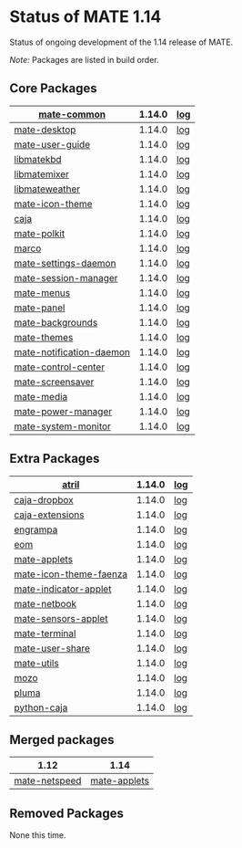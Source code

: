 # Status of MATE 1.14

Status of ongoing development of the 1.14 release of MATE.

_Note:_ Packages are listed in build order.

## Core Packages

[mate-common](https://github.com/mate-desktop/mate-common) |  1.14.0 | [log](https://git.mate-desktop.org/mate-common/log/)
---|---|---
[mate-desktop](https://github.com/mate-desktop/mate-desktop) |  1.14.0 | [log](https://git.mate-desktop.org/mate-desktop/log/)
[mate-user-guide](https://github.com/mate-desktop/mate-user-guide) |  1.14.0 | [log](https://git.mate-desktop.org/mate-user-guide/log/)
[libmatekbd](https://github.com/mate-desktop/libmatekbd) |  1.14.0 | [log](https://git.mate-desktop.org/libmatekbd/log/)
[libmatemixer](https://github.com/mate-desktop/libmatemixer) |  1.14.0 | [log](https://git.mate-desktop.org/libmatemixer/log/)
[libmateweather](https://github.com/mate-desktop/libmateweather) |  1.14.0 | [log](https://git.mate-desktop.org/libmateweather/log/)
[mate-icon-theme](https://github.com/mate-desktop/mate-icon-theme) |  1.14.0 | [log](https://git.mate-desktop.org/mate-icon-theme/log/)
[caja](https://github.com/mate-desktop/caja) |  1.14.0 |  [log](https://git.mate-desktop.org/caja/log/)
[mate-polkit](https://github.com/mate-desktop/mate-polkit) |  1.14.0 | [log](https://git.mate-desktop.org/mate-polkit/log/)
[marco](https://github.com/mate-desktop/marco) |  1.14.0 |  [log](https://git.mate-desktop.org/marco/log/)
[mate-settings-daemon](https://github.com/mate-desktop/mate-settings-daemon) |  1.14.0 | [log](https://git.mate-desktop.org/mate-settings-daemon/log/)
[mate-session-manager](https://github.com/mate-desktop/mate-session-manager) |  1.14.0 | [log](https://git.mate-desktop.org/mate-session-manager/log/)
[mate-menus](https://github.com/mate-desktop/mate-menus) |  1.14.0 | [log](https://git.mate-desktop.org/mate-menus/log/)
[mate-panel](https://github.com/mate-desktop/mate-panel) |  1.14.0 | [log](https://git.mate-desktop.org/mate-panel/log/)
[mate-backgrounds](https://github.com/mate-desktop/mate-backgrounds) |  1.14.0 | [log](https://git.mate-desktop.org/mate-backgrounds/log/)
[mate-themes](https://github.com/mate-desktop/mate-themes) |  1.14.0 | [log](https://git.mate-desktop.org/mate-themes/log/)
[mate-notification-daemon](https://github.com/mate-desktop/mate-notification-daemon) |  1.14.0 | [log](https://git.mate-desktop.org/mate-notification-daemon/log/)
[mate-control-center](https://github.com/mate-desktop/mate-control-center) |  1.14.0 | [log](https://git.mate-desktop.org/mate-control-center/log/)
[mate-screensaver](https://github.com/mate-desktop/mate-screensaver) |  1.14.0 | [log](https://git.mate-desktop.org/mate-screensaver/log/)
[mate-media](https://github.com/mate-desktop/mate-media) |  1.14.0 | [log](https://git.mate-desktop.org/mate-media/log/)
[mate-power-manager](https://github.com/mate-desktop/mate-power-manager) |  1.14.0 | [log](https://git.mate-desktop.org/mate-power-manager/log/)
[mate-system-monitor](https://github.com/mate-desktop/mate-system-monitor) |  1.14.0 | [log](https://git.mate-desktop.org/mate-system-monitor/log/)

## Extra Packages

[atril](https://github.com/mate-desktop/atril) |  1.14.0 |  [log](https://git.mate-desktop.org/atril/log/)
---|---|---
[caja-dropbox](https://github.com/mate-desktop/caja-dropbox) |  1.14.0 | [log](https://git.mate-desktop.org/caja-dropbox/log/)
[caja-extensions](https://github.com/mate-desktop/caja-extensions) |  1.14.0 | [log](https://git.mate-desktop.org/caja-extensions/log/)
[engrampa](https://github.com/mate-desktop/engrampa) |  1.14.0 |  [log](https://git.mate-desktop.org/engrampa/log/)
[eom](https://github.com/mate-desktop/eom) |  1.14.0 |  [log](https://git.mate-desktop.org/eom/log/)
[mate-applets](https://github.com/mate-desktop/mate-applets) |  1.14.0 | [log](https://git.mate-desktop.org/mate-applets/log/)
[mate-icon-theme-faenza](https://github.com/mate-desktop/mate-icon-theme-faenza) |  1.14.0 | [log](https://git.mate-desktop.org/mate-icon-theme-faenza/log/)
[mate-indicator-applet](https://github.com/mate-desktop/mate-indicator-applet) |  1.14.0 | [log](https://git.mate-desktop.org/mate-indicator-applet/log/)
[mate-netbook](https://github.com/mate-desktop/mate-netbook) |  1.14.0 | [log](https://git.mate-desktop.org/mate-netbook/log/)
[mate-sensors-applet](https://github.com/mate-desktop/mate-sensors-applet) |  1.14.0 | [log](https://git.mate-desktop.org/mate-sensors-applet/log/)
[mate-terminal](https://github.com/mate-desktop/mate-terminal) |  1.14.0 | [log](https://git.mate-desktop.org/mate-terminal/log/)
[mate-user-share](https://github.com/mate-desktop/mate-user-share) |  1.14.0 | [log](https://git.mate-desktop.org/mate-user-share/log/)
[mate-utils](https://github.com/mate-desktop/mate-utils) |  1.14.0 | [log](https://git.mate-desktop.org/mate-utils/log/)
[mozo](https://github.com/mate-desktop/mozo) |  1.14.0 |  [log](https://git.mate-desktop.org/mozo/log/)
[pluma](https://github.com/mate-desktop/pluma) |  1.14.0 |  [log](https://git.mate-desktop.org/pluma/log/)
[python-caja](https://github.com/mate-desktop/python-caja) |  1.14.0 | [log](https://git.mate-desktop.org/python-caja/log/)

## Merged packages

1.12| 1.14
---|---
[mate-netspeed](https://github.com/mate-desktop/mate-netspeed)| [mate-applets](https://github.com/mate-desktop/mate-applets)

## Removed Packages

None this time.

